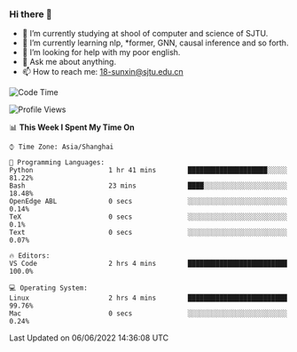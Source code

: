 ### Hi there 👋

<!--
**sunxin000/sunxin000** is a ✨ _special_ ✨ repository because its `README.md` (this file) appears on your GitHub profile.

Here are some ideas to get you started:

- 🔭 I’m currently working on ...
- 🌱 I’m currently learning ...
- 👯 I’m looking to collaborate on ...
- 🤔 I’m looking for help with ...
- 💬 Ask me about ...
- 📫 How to reach me: ...
- 😄 Pronouns: ...
- ⚡ Fun fact: ...
-->
- 🏫 I’m currently studying at shool of computer and science of SJTU.
- 🌱 I’m currently learning nlp, \*former, GNN, causal inference and so forth.
- 🤔 I’m looking for help with my poor english.
- 💬 Ask me about anything.
- 📫 How to reach me: 18-sunxin@sjtu.edu.cn
<!--START_SECTION:waka-->
![Code Time](http://img.shields.io/badge/Code%20Time-196%20hrs%2017%20mins-blue)

![Profile Views](http://img.shields.io/badge/Profile%20Views-2-blue)

📊 **This Week I Spent My Time On** 

```text
⌚︎ Time Zone: Asia/Shanghai

💬 Programming Languages: 
Python                   1 hr 41 mins        ████████████████████░░░░░   81.22% 
Bash                     23 mins             ████░░░░░░░░░░░░░░░░░░░░░   18.48% 
OpenEdge ABL             0 secs              ░░░░░░░░░░░░░░░░░░░░░░░░░   0.14% 
TeX                      0 secs              ░░░░░░░░░░░░░░░░░░░░░░░░░   0.1% 
Text                     0 secs              ░░░░░░░░░░░░░░░░░░░░░░░░░   0.07%

🔥 Editors: 
VS Code                  2 hrs 4 mins        █████████████████████████   100.0%

💻 Operating System: 
Linux                    2 hrs 4 mins        █████████████████████████   99.76% 
Mac                      0 secs              ░░░░░░░░░░░░░░░░░░░░░░░░░   0.24%

```


 Last Updated on 06/06/2022 14:36:08 UTC
<!--END_SECTION:waka-->

